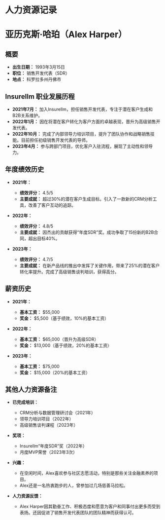 # 人力资源记录

# 亚历克斯·哈珀（Alex Harper）

## 概要
- **出生日期：** 1993年3月15日
- **职位：** 销售开发代表（SDR）
- **地点：** 科罗拉多州丹佛市

## Insurellm 职业发展历程
- **2021年7月：** 加入Insurellm，担任销售开发代表，专注于潜在客户生成和B2B关系维护。
- **2022年1月：** 因在将潜在客户转化为客户方面的卓越表现，晋升为高级销售开发代表。
- **2022年10月：** 完成了内部领导力培训项目，提升了团队协作和战略销售技能。目前担任初级销售开发代表的导师。
- **2023年4月：** 参与跨部门项目，优化客户入驻流程，展现了主动性和领导力。

## 年度绩效历史
- **2021年：**
  - **绩效评分：** 4.5/5
  - **主要成就：** 超过30%的潜在客户生成目标。引入了一款新的CRM分析工具，改善了客户互动的追踪。

- **2022年：**
  - **绩效评分：** 4.8/5
  - **主要成就：** 因杰出的贡献获得“年度SDR”奖。成功争取了15份新的B2B合同，超出目标40%。

- **2023年：**
  - **绩效评分：** 4.7/5
  - **主要成就：** 在新产品线的推出中发挥了关键作用，带来了25%的潜在客户转化率提升。完成了高级销售谈判培训，获得高分。

## 薪资历史
- **2021年：**
  - **基本工资：** $55,000
  - **奖金：** $5,500（基于绩效，10%的基本工资）

- **2022年：**
  - **基本工资：** $65,000（晋升为高级SDR）
  - **奖金：** $13,000（基于绩效，20%的基本工资）

- **2023年：**
  - **基本工资：** $75,000
  - **奖金：** $15,000（20%的基本工资）

## 其他人力资源备注
- **已完成培训：**
  - CRM分析与数据管理研讨会（2021年）
  - 领导力培训项目（2022年）
  - 高级销售谈判课程（2023年）

- **奖项：**
  - Insurellm“年度SDR”奖（2022年）
  - 月度MVP荣誉（2023年3次）

- **兴趣：**
  - 在空闲时间，Alex喜欢参与社区志愿活动，特别是那些关注金融素养的项目。
  - Alex还是一名热衷跑步的人，曾参加过几场慈善马拉松。

- **人力资源反馈：**
  - Alex Harper因其勤奋工作、积极态度和愿意为客户和同事付出更多而受到表扬。还因促进了销售开发代表团队的团队精神而获得认可。  